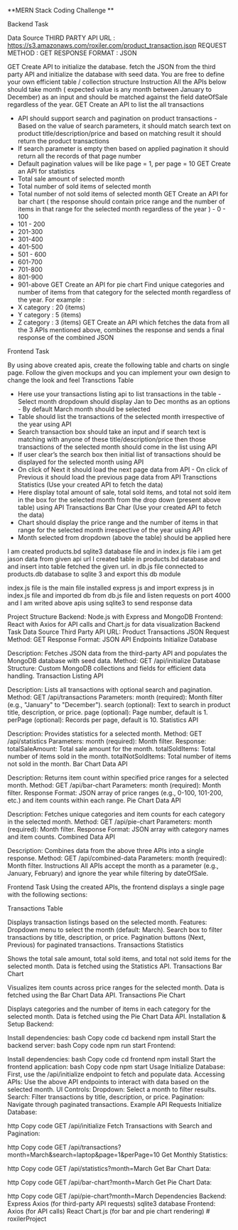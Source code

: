 **MERN Stack Coding Challenge **

Backend Task 

Data Source 
THIRD PARTY API URL : https://s3.amazonaws.com/roxiler.com/product_transaction.json REQUEST METHOD : GET 
RESPONSE FORMAT : JSON 


GET 
Create API to initialize the database. fetch the JSON from the third party API and initialize the database with seed data. You are free to define your own efficient table / collection structure 
Instruction 
All the APIs below should take month ( expected value is any month between January to December) as an input and should be matched against the field dateOfSale regardless of the year. 
GET 
Create an API to list the all transactions 
- API should support search and pagination on product transactions - Based on the value of search parameters, it should match search text on product title/description/price and based on matching result it should return the product transactions 
- If search parameter is empty then based on applied pagination it should return all the records of that page number 
- Default pagination values will be like page = 1, per page = 10 
GET 
Create an API for statistics 
- Total sale amount of selected month 
- Total number of sold items of selected month 
- Total number of not sold items of selected month
GET 
Create an API for bar chart ( the response should contain price range and the number of items in that range for the selected month regardless of the year ) - 0 - 100 
- 101 - 200 
- 201-300 
- 301-400 
- 401-500 
- 501 - 600 
- 601-700 
- 701-800 
- 801-900 
- 901-above 
GET 
Create an API for pie chart Find unique categories and number of items from that category for the selected month regardless of the year. 
For example : 
- X category : 20 (items) 
- Y category : 5 (items) 
- Z category : 3 (items) 
GET 
Create an API which fetches the data from all the 3 APIs mentioned above, combines the response and sends a final response of the combined JSON


Frontend Task 

By using above created apis, create the following table and charts on single page. Follow the given mockups and you can implement your own design to change the look and feel 
Transctions Table 

- Here use your transactions listing api to list transactions in the table - Select month dropdown should display Jan to Dec months as an options - By default March month should be selected 
- Table should list the transactions of the selected month irrespective of the year using API 
- Search transaction box should take an input and if search text is matching with anyone of these title/description/price then those transactions of the selected month should come in the list using API 
- If user clear’s the search box then initial list of transactions should be displayed for the selected month using API 
- On click of Next it should load the next page data from API - On click of Previous it should load the previous page data from API
Transctions Statistics (Use your created API to fetch the data) 
- Here display total amount of sale, total sold items, and total not sold item in the box for the selected month from the drop down (present above table) using API 
Transactions Bar Char (Use your created API to fetch the data) 
- Chart should display the price range and the number of items in that range for the selected month irrespective of the year using API 
- Month selected from dropdown (above the table) should be applied here


I am created products.bd sqlite3 database file  and in index.js  file i am get jason data from given api url 
I created table in products.bd database and and insert into table fetched the given url.
in db.js file connected to products.db database to sqlite 3 and export this db module 

index.js file is the main file installed express js and import express js in index.js file and imported db from db.js file 
and listen requests on port 4000 and I am writed above apis using sqlite3 to send response data 


Project Structure
Backend: Node.js with Express and MongoDB
Frontend: React with Axios for API calls and Chart.js for data visualization
Backend Task
Data Source
Third Party API URL: Product Transactions JSON
Request Method: GET
Response Format: JSON
API Endpoints
Initialize Database

Description: Fetches JSON data from the third-party API and populates the MongoDB database with seed data.
Method: GET /api/initialize
Database Structure: Custom MongoDB collections and fields for efficient data handling.
Transaction Listing API

Description: Lists all transactions with optional search and pagination.
Method: GET /api/transactions
Parameters:
month (required): Month filter (e.g., "January" to "December").
search (optional): Text to search in product title, description, or price.
page (optional): Page number, default is 1.
perPage (optional): Records per page, default is 10.
Statistics API

Description: Provides statistics for a selected month.
Method: GET /api/statistics
Parameters:
month (required): Month filter.
Response:
totalSaleAmount: Total sale amount for the month.
totalSoldItems: Total number of items sold in the month.
totalNotSoldItems: Total number of items not sold in the month.
Bar Chart Data API

Description: Returns item count within specified price ranges for a selected month.
Method: GET /api/bar-chart
Parameters:
month (required): Month filter.
Response Format: JSON array of price ranges (e.g., 0-100, 101-200, etc.) and item counts within each range.
Pie Chart Data API

Description: Fetches unique categories and item counts for each category in the selected month.
Method: GET /api/pie-chart
Parameters:
month (required): Month filter.
Response Format: JSON array with category names and item counts.
Combined Data API

Description: Combines data from the above three APIs into a single response.
Method: GET /api/combined-data
Parameters:
month (required): Month filter.
Instructions
All APIs accept the month as a parameter (e.g., January, February) and ignore the year while filtering by dateOfSale.

Frontend Task
Using the created APIs, the frontend displays a single page with the following sections:

Transactions Table

Displays transaction listings based on the selected month.
Features:
Dropdown menu to select the month (default: March).
Search box to filter transactions by title, description, or price.
Pagination buttons (Next, Previous) for paginated transactions.
Transactions Statistics

Shows the total sale amount, total sold items, and total not sold items for the selected month.
Data is fetched using the Statistics API.
Transactions Bar Chart

Visualizes item counts across price ranges for the selected month.
Data is fetched using the Bar Chart Data API.
Transactions Pie Chart

Displays categories and the number of items in each category for the selected month.
Data is fetched using the Pie Chart Data API.
Installation & Setup
Backend:

Install dependencies:
bash
Copy code
cd backend
npm install
Start the backend server:
bash
Copy code
npm run start
Frontend:

Install dependencies:
bash
Copy code
cd frontend
npm install
Start the frontend application:
bash
Copy code
npm start
Usage
Initialize Database: First, use the /api/initialize endpoint to fetch and populate data.
Accessing APIs: Use the above API endpoints to interact with data based on the selected month.
UI Controls:
Dropdown: Select a month to filter results.
Search: Filter transactions by title, description, or price.
Pagination: Navigate through paginated transactions.
Example API Requests
Initialize Database:

http
Copy code
GET /api/initialize
Fetch Transactions with Search and Pagination:

http
Copy code
GET /api/transactions?month=March&search=laptop&page=1&perPage=10
Get Monthly Statistics:

http
Copy code
GET /api/statistics?month=March
Get Bar Chart Data:

http
Copy code
GET /api/bar-chart?month=March
Get Pie Chart Data:

http
Copy code
GET /api/pie-chart?month=March
Dependencies
Backend:
Express
Axios (for third-party API requests)
sqlite3 database
Frontend:
Axios (for API calls)
React Chart.js (for bar and pie chart rendering)
#   r o x i l e r P r o j e c t  
 